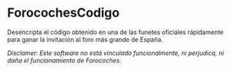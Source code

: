 # ForocochesCodigo
Desencripta el código obtenido en una de las funetes oficiales rápidamente para ganar la invitación al foro más grande de España.

*Disclamer: Este software no está vinculado funcionalmente, ni perjudica, ni daña el funcionamiento de Forocoches.*
